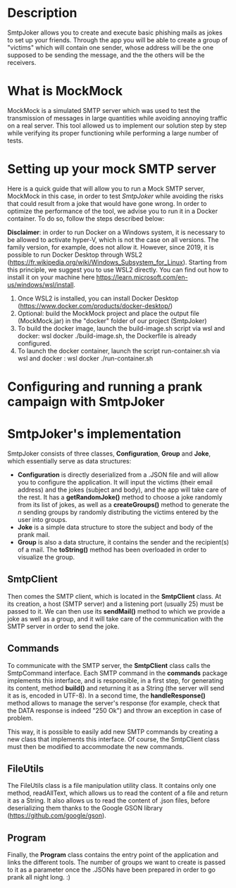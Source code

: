 # Description
SmtpJoker allows you to create and execute basic phishing mails as jokes to set up your friends.
Through the app you will be able to create a group of "victims" which will contain one sender, whose address will be the one supposed to be sending the message, and the
the others will be the receivers.

# What is MockMock
MockMock is a simulated SMTP server which was used to test the transmission of messages in large quantities while avoiding annoying traffic on a real server. This tool allowed us to implement our solution step by step while verifying its proper functioning while performing a large number of tests. 

# Setting up your mock SMTP server
Here is a quick guide that will allow you to run a Mock SMTP server, MockMock in this case, in order to test *SmtpJoker* while avoiding the risks that could result from a joke that would have gone wrong. In order to optimize the performance of the tool, we advise you to run it in a Docker container. To do so, follow the steps described below:

**Disclaimer**: in order to run Docker on a Windows system, it is necessary to be allowed to activate hyper-V, which is not the case on all versions. The family version, for example, does not allow it.
However, since 2019, it is possible to run Docker Desktop through WSL2 (https://fr.wikipedia.org/wiki/Windows_Subsystem_for_Linux). Starting from this principle, we suggest you to use WSL2 directly. You can find out how to install it on your machine here https://learn.microsoft.com/en-us/windows/wsl/install.

1.	Once WSL2 is installed, you can install Docker Desktop (https://www.docker.com/products/docker-desktop/)
2.	Optional: build the MockMock project and place the output file (MockMock.jar) in the "docker" folder of our project (SmtpJoker)
3.	To build the docker image, launch the build-image.sh script via wsl and docker: wsl docker ./build-image.sh, the Dockerfile is already configured.
4.	To launch the docker container, launch the script run-container.sh via wsl and docker : wsl docker ./run-container.sh

# Configuring and running a prank campaign with SmtpJoker


# SmtpJoker's implementation
SmtpJoker consists of three classes, **Configuration**, **Group** and **Joke**, which essentially serve as data structures:

- **Configuration** is directly deserialized from a .JSON file and will allow you to configure the application. It will input the victims (their email address) and the jokes (subject and body), and the app will take care of the rest. It has a **getRandomJoke()** method to choose a joke randomly from its list of jokes, as well as a **createGroups()** method to generate the *n* sending groups by randomly distributing the victims entered by the user into groups.
- **Joke** is a simple data structure to store the subject and body of the prank mail.
- **Group** is also a data structure, it contains the sender and the recipient(s) of a mail. The **toString()** method has been overloaded in order to visualize the group. 

## SmtpClient
Then comes the SMTP client, which is located in the **SmtpClient** class. At its creation, a host (SMTP server) and a listening port (usually 25) must be passed to it. We can then use its **sendMail()** method to which we provide a joke as well as a group, and it will take care of the communication with the SMTP server in order to send the joke.

## Commands
To communicate with the SMTP server, the **SmtpClient** class calls the SmtpCommand interface. Each SMTP command in the **commands** package implements this interface, and is responsible, in a first step, for generating its content, method **build()** and returning it as a String (the server will send it as is, encoded in UTF-8). In a second time, the **handleResponse()** method allows to manage the server's response (for example, check that the DATA response is indeed "250 Ok") and throw an exception in case of problem.

This way, it is possible to easily add new SMTP commands by creating a new class that implements this interface. Of course, the SmtpClient class must then be modified to accommodate the new commands.

## FileUtils
The FileUtils class is a file manipulation utility class.
It contains only one method, readAllText, which allows us to read the content of a file and return it as a String. It also allows us to read the content of .json files, before deserializing them thanks to the Google GSON library (https://github.com/google/gson).

## Program
Finally, the **Program** class contains the entry point of the application and links the different tools. The number of groups we want to create is passed to it as a parameter once the .JSONs have been prepared in order to go prank all night long. :)
